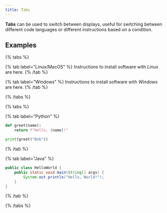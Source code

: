 ```yaml
---
title: Tabs
---
```


**Tabs** can be used to switch between displays, useful for switching between different code languages or different instructions based on a condition.

## Examples

{% tabs %}

{% tab label="Linux/MacOS" %}
Instructions to install software with _Linux_ are here.
{% /tab %}

{% tab label="Windows" %}
Instructions to install software with _Windows_ are here.
{% /tab %}

{% /tabs %}

{% tabs %}

{% tab label="Python" %}

```py
def greet(name):
    return f"Hello, {name}!"

print(greet("Bob"))
```

{% /tab %}

{% tab label="Java" %}

```java
public class HelloWorld {
    public static void main(String[] args) {
        System.out.println("Hello, World!");
    }
}
```

{% /tab %}

{% /tabs %}
